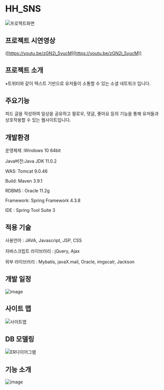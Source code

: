 # HH_SNS

![프로젝트화면](https://github.com/H-H-SNS/HH_SNS/assets/99257977/5aacd1d8-b3ba-45ce-87ac-6e1fac37d1e4)

## 프로젝트 시연영상

([https://youtu.be/zGN2i_5yucM](https://youtu.be/zGN2i_5yucM))

## 프로젝트 소개

▪트위터와 같이 텍스트 기반으로 유저들이 소통할 수 있는 소셜 네트워크 입니다.

## 주요기능

피드 글을 작성하여 일상을 공유하고 팔로우, 댓글, 좋아요 등의 기능을 통해 유저들과 상호작용할 수 있는 웹사이트입니다.

## 개발환경

운영체제 :Windows 10 64bit

Java버전:Java JDK 11.0.2

WAS: Tomcat 9.0.46 

Build: Maven 3.9.1

RDBMS : Oracle 11.2g

Framework: Spring Framework 4.3.8

IDE : Spring Tool Suite 3


## 적용 기술

사용언어 : JAVA, Javascript, JSP, CSS

자바스크립트 라이브러리 : jQuery, Ajax

외부 라이브러리 : Mybatis, javaX.mail, Oracle, imgscalr, Jackson

## 개발 일정

![image](https://github.com/H-H-SNS/HH_SNS/assets/99257977/94f15be3-a8ec-43ca-8420-788a33a625c7)


## 사이트 맵

![사이트맵](https://github.com/H-H-SNS/HH_SNS/assets/99257977/9e2ab139-fcda-4eed-b90d-5f4c9adb053b)

## DB 모델링

![ER다이어그램](https://github.com/H-H-SNS/HH_SNS/assets/99257977/60b0442c-2e24-4815-baf3-04e25f7cb3ee)


## 기능 소개

![image](https://github.com/H-H-SNS/HH_SNS/assets/99257977/5e9d1db6-4759-460e-901f-73a64bbb45b4)



